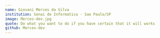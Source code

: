 ```yaml
---
name: Giovani Merces da Silva
institution: Senai de Informatica - Sao Paulo/SP
image: Merces-dev.jpg
quote: Do what you want to do if you have certain that it will works
github: Merces-dev
---
```

